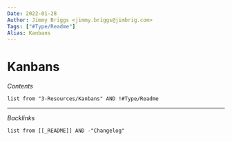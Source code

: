 ```yaml
---
Date: 2022-01-28
Author: Jimmy Briggs <jimmy.briggs@jimbrig.com>
Tags: ["#Type/Readme"]
Alias: Kanbans
---
```


# Kanbans

*Contents*

```dataview
list from "3-Resources/Kanbans" AND !#Type/Readme
```

***

*Backlinks*

```dataview
list from [[_README]] AND -"Changelog"
```